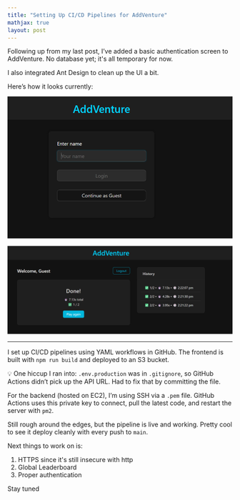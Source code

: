 ```yaml
---
title: "Setting Up CI/CD Pipelines for AddVenture"
mathjax: true
layout: post
---
```


Following up from my last post, I’ve added a basic authentication screen to AddVenture. No database yet; it's all temporary for now.

I also integrated Ant Design to clean up the UI a bit.

Here’s how it looks currently:

![Login Screen](/assets/Login.png)

![Game History](/assets/GameHistory.png)

---

I set up CI/CD pipelines using YAML workflows in GitHub. The frontend is built with `npm run build` and deployed to an S3 bucket.

💡 One hiccup I ran into: `.env.production` was in `.gitignore`, so GitHub Actions didn’t pick up the API URL. Had to fix that by committing the file.

For the backend (hosted on EC2), I’m using SSH via a `.pem` file. GitHub Actions uses this private key to connect, pull the latest code, and restart the server with `pm2`.

Still rough around the edges, but the pipeline is live and working. Pretty cool to see it deploy cleanly with every push to `main`.

Next things to work on is:
1. HTTPS since it's still insecure with http
2. Global Leaderboard
3. Proper authentication

Stay tuned
